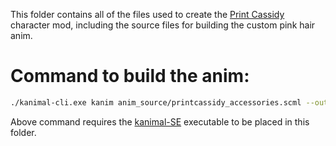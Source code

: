 This folder contains all of the files used to create the [Print Cassidy](https://steamcommunity.com/sharedfiles/filedetails/?id=2679412035) character mod, including the source files for building the custom pink hair anim.

# Command to build the anim:

```bash
./kanimal-cli.exe kanim anim_source/printcassidy_accessories.scml --output ./anim_files/ --interpolate
```

Above command requires the [kanimal-SE](https://github.com/skairunner/kanimal-SE) executable to be placed in this folder.
